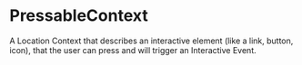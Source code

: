 # PressableContext
A Location Context that describes an interactive element (like a link, button, icon), 
that the user can press and will trigger an Interactive Event.
